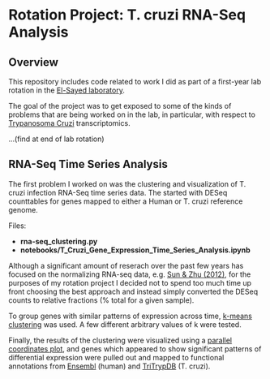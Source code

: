 Rotation Project: T. cruzi RNA-Seq Analysis
===========================================

Overview
--------
This repository includes code related to work I did as part of a first-year lab
rotation in the [El-Sayed laboratory](http://www.najibelsayed.org/).

The goal of the project was to get exposed to some of the kinds of problems
that are being worked on in the lab, in particular, with respect to 
[Trypanosoma Cruzi](http://en.wikipedia.org/wiki/Trypanosoma_cruzi)
transcriptomics.

...(find at end of lab rotation)

RNA-Seq Time Series Analysis
----------------------------

The first problem I worked on was the clustering and visualization of T. cruzi
infection RNA-Seq time series data. The started with DESeq counttables for 
genes mapped to either a Human or T. cruzi reference genome.

Files:
* **rna-seq_clustering.py**
* **notebooks/T_Cruzi_Gene_Expression_Time_Series_Analysis.ipynb**

Although a significant amount of reserach over the past few years has focused
on the normalizing RNA-seq data, e.g. [Sun & Zhu (2012)](http://www.ncbi.nlm.nih.gov/pubmed/22914217),
for the purposes of my rotation project I decided not to spend too much time
up front choosing the best approach and instead simply converted the DESeq
counts to relative fractions (% total for a given sample).

To group genes with similar patterns of expression across time, [k-means clustering](http://en.wikipedia.org/wiki/K-means_clustering)
was used. A few different arbitrary values of k were tested.

Finally, the results of the clustering were visualized using a [parallel coordinates plot](http://en.wikipedia.org/wiki/Parallel_coordinates),
and genes which appeared to show significant patterns of differential expression
were pulled out and mapped to functional annotations from [Ensembl](http://useast.ensembl.org/Homo_sapiens/Info/Index)
(human) and [TriTrypDB](http://tritrypdb.org/tritrypdb/) (T. cruzi).
